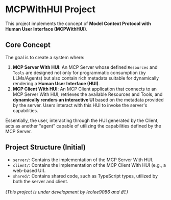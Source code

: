 # MCPWithHUI Project

This project implements the concept of **Model Context Protocol with Human User Interface (MCPWithHUI)**.

## Core Concept

The goal is to create a system where:

1.  **MCP Server With HUI**: An MCP Server whose defined `Resources` and `Tools` are designed not only for programmatic consumption (by LLMs/Agents) but also contain rich metadata suitable for dynamically rendering a **Human User Interface (HUI)**.
2.  **MCP Client With HUI**: An MCP Client application that connects to an MCP Server With HUI, retrieves the available Resources and Tools, and **dynamically renders an interactive UI** based on the metadata provided by the server. Users interact with this HUI to invoke the server's capabilities.

Essentially, the user, interacting through the HUI generated by the Client, acts as another "agent" capable of utilizing the capabilities defined by the MCP Server.

## Project Structure (Initial)

*   `server/`: Contains the implementation of the MCP Server With HUI.
*   `client/`: Contains the implementation of the MCP Client With HUI (e.g., a web-based UI).
*   `shared/`: Contains shared code, such as TypeScript types, utilized by both the server and client.

*(This project is under development by leolee9086 and 织.)* 
